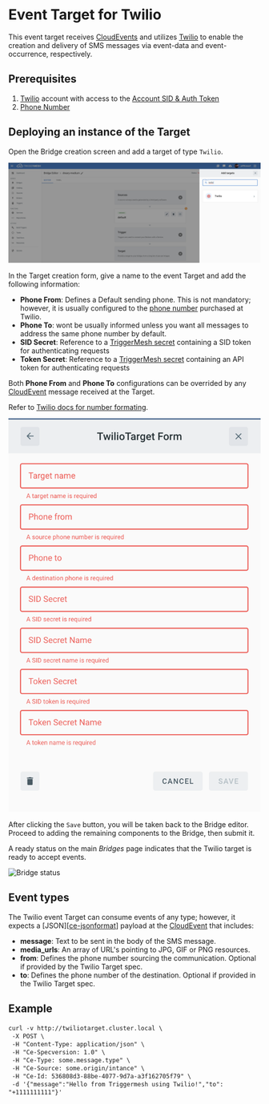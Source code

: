 # Event Target for Twilio

This event target receives [CloudEvents][ce] and utilizes [Twilio](https://www.twilio.com/) to enable the creation and delivery of SMS messages via event-data and event-occurrence, respectively.

## Prerequisites

1. [Twilio][try] account with access to the [Account SID & Auth Token][sid]
1. [Phone Number][pn]

## Deploying an instance of the Target

Open the Bridge creation screen and add a target of type `Twilio`.

![Adding a Twilio target](../images/twilio-target/create-bridge-1.png)

In the Target creation form, give a name to the event Target and add the following information:


* **Phone From**: Defines a Default sending phone. This is not mandatory; however, it is usually configured to the [phone number][pn] purchased at Twilio.
* **Phone To**: wont be usually informed unless you want all messages to address the same phone number by default.
* **SID Secret**: Reference to a [TriggerMesh secret][tm-secret] containing a SID token for authenticating requests
* **Token Secret**: Reference to a [TriggerMesh secret][tm-secret] containing an API token for authenticating requests


Both **Phone From** and **Phone To** configurations can be overrided by any [CloudEvent][ce] message received at the Target.

Refer to [Twilio docs for number formating](https://www.twilio.com/docs/lookup/tutorials/validation-and-formatting?code-sample=code-lookup-with-international-formatted-number).

![Adding a Twilio target](../images/twilio-target/create-bridge-2.png)

After clicking the `Save` button, you will be taken back to the Bridge editor. Proceed to adding the remaining
components to the Bridge, then submit it.

A ready status on the main _Bridges_ page indicates that the Twilio target is ready to accept events.

![Bridge status](../images/bridge-status-green.png)

## Event types

The Twilio event Target can consume events of any type; however, it expects a [JSON][[ce-jsonformat]] payload at the [CloudEvent][ce] that includes:

* **message**: Text to be sent in the body of the SMS message.
* **media_urls**: An array of URL's pointing to JPG, GIF or PNG resources.
* **from**: Defines the phone number sourcing the communication. Optional if provided by the Twilio Target spec.
* **to**: Defines the phone number of the destination. Optional if provided in the Twilio Target spec.

## Example

```console
curl -v http://twiliotarget.cluster.local \
 -X POST \
 -H "Content-Type: application/json" \
 -H "Ce-Specversion: 1.0" \
 -H "Ce-Type: some.message.type" \
 -H "Ce-Source: some.origin/intance" \
 -H "Ce-Id: 536808d3-88be-4077-9d7a-a3f162705f79" \
 -d '{"message":"Hello from Triggermesh using Twilio!","to": "+1111111111"}'
```

[ce]: https://cloudevents.io/
[ce-jsonformat]: https://github.com/cloudevents/spec/blob/v1.0/json-format.md
[tm-secret]:https://docs.triggermesh.io/guides/secrets/

[sid]:https://www.comm100.com/livechat/knowledgebase/where-do-i-find-the-twilio-account-sid-auth-token-and-phone-number-sid.html#:~:text=Log%20into%20your%20Twilio%20Account,also%20find%20the%20Auth%20Token.
[try]:https://www.twilio.com/try-twilio
[pn]:https://www.twilio.com/docs/phone-numbers
